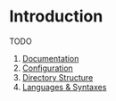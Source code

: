 # Introduction

TODO

1.  [Documentation](./1__documentation/README.md)
2.  [Configuration](./2__configuration/README.md)
3.  [Directory Structure](./3__structure/README.md)
4.  [Languages & Syntaxes](./4__syntaxes/README.md)
